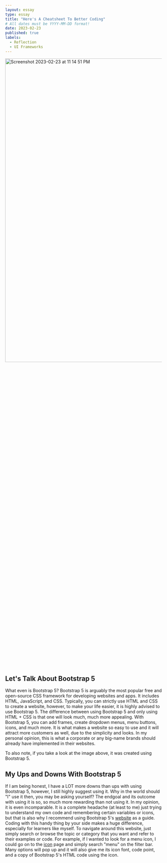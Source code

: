 ```yaml
---
layout: essay
type: essay
title: "Here's A Cheatsheet To Better Coding"
# All dates must be YYYY-MM-DD format!
date: 2023-02-23
published: true
labels:
  - Reflection
  - UI Frameworks
---
```


<img width="1438" alt="Screenshot 2023-02-23 at 11 14 51 PM" src="https://user-images.githubusercontent.com/122927921/221140556-db3d3405-bf10-49c4-90da-a62fc9d29cbf.png" width="50%" height="50%">


## Let's Talk About Bootstrap 5

What even is Bootstrap 5? Bootstrap 5 is arguably the most popular free and open-source CSS framework for developing websites and apps. It includes HTML, JavaScript, and CSS. Typically, you can strictly use HTML and CSS to create a website, however, to make your life easier, it is highly advised to use Bootstrap 5. The difference between using Bootstrap 5 and only using HTML + CSS is that one will look much, much more appealing. With Bootstrap 5, you can add frames, create dropdown menus, menu buttons, icons, and much more. It is what makes a website so easy to use and it will attract more customers as well, due to the simplicity and looks. In my personal opinion, this is what a corporate or any big-name brands should already have implemented in their websites.

To also note, if you take a look at the image above, it was created using Bootstrap 5.

## My Ups and Downs With Bootstrap 5

If I am being honest, I have a LOT more downs than ups with using Bootstrap 5, however, I still highly suggest using it. Why in the world should "I" use it then, you may be asking yourself? The endgoal and its outcome with using it is so, so much more rewarding than not using it. In my opinion, it is even incomparable. It is a complete headache (at least to me) just trying to understand my own code and remembering certain variables or icons, but that is also why I recommend using Bootstrap 5's [website](https://getbootstrap.com/docs/5.0/getting-started/introduction/) as a guide. Coding with this handy thing by your side makes a huge difference, especially for learners like myself. To navigate around this website, just simply search or browse the topic or category that you want and refer to their examples or code. For example, if I wanted to look for a menu icon, I could go on to the [icon](https://icons.getbootstrap.com/) page and simply search "menu" on the filter bar. Many options will pop up and it will also give me its icon font, code point, and a copy of Bootstrap 5's HTML code using the icon.
